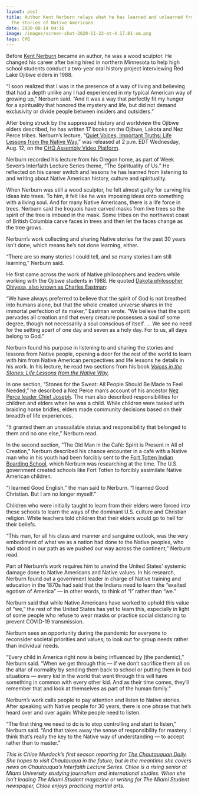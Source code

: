 ```yaml
---
layout: post
title: Author Kent Nerburn relays what he has learned and unlearned from telling
  the stories of Native Americans
date: 2020-08-14 04:16
image: /images/screen-shot-2020-11-22-at-4.17.01-am.png
tags: CHQ
---
```

Before [Kent Nerburn](https://chqdaily.com/2020/08/author-kent-nerburn-to-share-wisdom-gained-from-years-of-working-with-native-americans-for-interfaith-lecture/) became an author, he was a wood sculptor. He changed his career after being hired in northern Minnesota to help high school students conduct a two-year oral history project interviewing Red Lake Ojibwe elders in 1988.

“I soon realized that I was in the presence of a way of living and believing that had a depth unlike any I had experienced in my typical American way of growing up,” Nerburn said. “And it was a way that perfectly fit my hunger for a spirituality that honored the mystery and life, but did not demand exclusivity or divide people between insiders and outsiders.”

After being struck by the suppressed history and worldview the Ojibwe elders described, he has written 17 books on the Ojibwe, Lakota and Nez Perce tribes. Nerburn’s lecture, “[Quiet Voices, Important Truths: Life Lessons from the Native Way](https://assembly.chq.org/the-science-of-us/videos/quiet-voices-important-truths-life-lessons-from-the-native-way),” was released at 2 p.m. EDT Wednesday, Aug. 12, on the [CHQ Assembly Video Platform](https://assembly.chq.org/).

Nerburn recorded his lecture from his Oregon home, as part of Week Seven’s Interfaith Lecture Series theme, “The Spirituality of Us.” He reflected on his career switch and lessons he has learned from listening to and writing about Native American history, culture and spirituality.

When Nerburn was still a wood sculptor, he felt almost guilty for carving his ideas into trees. To him, it felt like he was imposing ideas onto something with a living soul. And for many Native Americans, there is a life force in trees. Nerburn said the Iroquois have carved masks from live trees so the spirit of the tree is imbued in the mask. Some tribes on the northwest coast of British Columbia carve faces in trees and then let the faces change as the tree grows.

Nerburn’s work collecting and sharing Native stories for the past 30 years isn’t done, which means he’s not done learning, either.

“There are so many stories I could tell, and so many stories I am still learning,” Nerburn said.

He first came across the work of Native philosophers and leaders while working with the Ojibwe students in 1988. He quoted [Dakota philosopher Ohiyesa, also known as Charles Eastman](https://www.legendsofamerica.com/na-charleseastman/):

“We have always preferred to believe that the spirit of God is not breathed into humans alone, but that the whole created universe shares in the immortal perfection of its maker,” Eastman wrote. “We believe that the spirit pervades all creation and that every creature possesses a soul of some degree, though not necessarily a soul conscious of itself. … We see no need for the setting apart of one day and seven as a holy day. For to us, all days belong to God.”

Nerburn found his purpose in listening to and sharing the stories and lessons from Native people, opening a door for the rest of the world to learn with him from Native American perspectives and life lessons he details in his work. In his lecture, he read two sections from his book *[Voices in the Stones: Life Lessons from the Native Way](https://www.chautauquabookstore.com/book/9781608683901)*.

In one section, “Stones for the Sweat: All People Should Be Made to Feel Needed,” he described a Nez Perce man’s account of his ancestor [Nez Perce leader Chief Joseph](https://kentnerburn.com/my-favorite-review-of-chief-joseph/#:~:text=His%20most%20potent%20weapon%20was,in%20the%20national%20historical%20consciousness.%E2%80%9D). The man also described responsibilities for children and elders when he was a child. While children were tasked with braiding horse bridles, elders made community decisions based on their breadth of life experiences.

“It granted them an unassailable status and responsibility that belonged to them and no one else,” Nerburn read.

In the second section, “The Old Man in the Café: Spirit is Present in All of Creation,” Nerburn described his chance encounter in a café with a Native man who in his youth had been forcibly sent to the [Fort Totten Indian Boarding School](https://www.ndstudies.gov/gr8/content/unit-iii-waves-development-1861-1920/lesson-3-building-communities/topic-2-schools/section-5-indian-boarding-schools), which Nerburn was researching at the time. The U.S. government created schools like Fort Totten to forcibly assimilate Native American children.

“I learned Good English,” the man said to Nerburn. “I learned Good Christian. But I am no longer myself.”

Children who were initially taught to learn from their elders were forced into these schools to learn the ways of the dominant U.S. culture and Christian religion. White teachers told children that their elders would go to hell for their beliefs.

“This man, for all his class and manner and sanguine outlook, was the very embodiment of what we as a nation had done to the Native peoples, who had stood in our path as we pushed our way across the continent,” Nerburn read.

Part of Nerburn’s work requires him to unwind the United States’ systemic damage done to Native Americans and Native values. In his research, Nerburn found out a government leader in charge of Native training and education in the 1870s had said that the Indians need to learn the “exalted egotism of America” — in other words, to think of “I” rather than “we.”

Nerburn said that while Native Americans have worked to uphold this value of “we,” the rest of the United States has yet to learn this, especially in light of some people who refuse to wear masks or practice social distancing to prevent COVID-19 transmission.

Nerburn sees an opportunity during the pandemic for everyone to reconsider societal priorities and values; to look out for group needs rather than individual needs.

“Every child in America right now is being influenced by (the pandemic),” Nerburn said. “When we get through this — if we don’t sacrifice them all on the altar of normality by sending them back to school or putting them in bad situations — every kid in the world that went through this will have something in common with every other kid. And as their time comes, they’ll remember that and look at themselves as part of the human family.”

Nerburn’s work calls people to pay attention and listen to Native stories. After speaking with Native people for 30 years, there is one phrase that he’s heard over and over again: White people need to listen.

“The first thing we need to do is to stop controlling and start to listen,” Nerburn said. “And that takes away the sense of responsibility for mastery. I think that’s really the key to the Native way of understanding — to accept rather than to master.”

*This is Chloe Murdock’s first season reporting for [The Chautauquan Daily](https://chqdaily.com/author/cmurdock/). She hopes to visit Chautauqua in the future, but in the meantime she covers news on Chautauqua’s Interfaith Lecture Series. Chloe is a rising senior at Miami University studying journalism and international studies. When she isn’t leading The Miami Student magazine or writing for The Miami Student newspaper, Chloe enjoys practicing martial arts.*